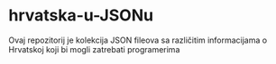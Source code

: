 # hrvatska-u-JSONu
Ovaj repozitorij je kolekcija JSON fileova sa različitim informacijama o Hrvatskoj koji bi mogli zatrebati programerima
